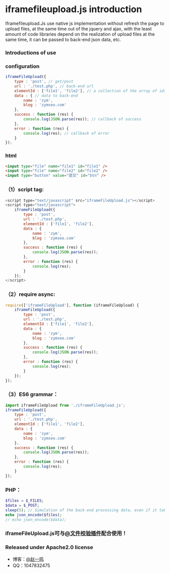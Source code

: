 # iframefileupload.js introduction

Iframefileupload.Js use native js implementation without refresh the page to upload files, at the same time out of the jquery and ajax, with the least amount of code libraries depend on the realization of upload files at the same time, it can be passed to back-end json data, etc.

### Introductions of use

### configuration
``` javascript
iframeFileUpload({
	type : 'post', // get/post
	url : './test.php', // back-end url
	elementId : ['file1', 'file2'], // a collection of the array of ids
	data : { // data to back-end
		name : 'zym',
		blog : 'zymseo.com'
	},
	success : function (res) {
		console.log(JSON.parse(res)); // callback of success
	},
	error : function (res) {
		console.log(res); // callback of error
	}
});
```

### html

``` html
<input type="file" name="file1" id="file1" />
<input type="file" name="file2" id="file2" />
<input type="button" value="提交" id="btn" />
```

### （1）script tag:

``` javascript
<script type="text/javascript" src="iframeFileUpload.js"></script>
<script type="text/javascript">
	iframeFileUpload({
		type : 'post',
		url : './test.php',
		elementId : ['file1', 'file2'],
		data : {
			name : 'zym',
			blog : 'zymseo.com'
		},
		success : function (res) {
			console.log(JSON.parse(res));
		},
		error : function (res) {
			console.log(res);
		}
	});
</script>
```
### （2）require async:
``` javascript
require(['iframeFileUpload'], function (iframeFileUpload) {
	iframeFileUpload({
		type : 'post',
		url : './test.php',
		elementId : ['file1', 'file2'],
		data : {
			name : 'zym',
			blog : 'zymseo.com'
		},
		success : function (res) {
			console.log(JSON.parse(res));
		},
		error : function (res) {
			console.log(res);
		}
	});
});
```
### （3）ES6 grammar：
``` javascript
import iframeFileUpload from './iframeFileUpload.js';
iframeFileUpload({
	type : 'post',
	url : './test.php',
	elementId : ['file1', 'file2'],
	data : {
		name : 'zym',
		blog : 'zymseo.com'
	},
	success : function (res) {
		console.log(JSON.parse(res));
	},
	error : function (res) {
		console.log(res);
	}
});
```
### PHP：
``` php
$files = $_FILES;
$data = $_POST;
sleep(5); // Simulation of the back-end processing data, even if it takes a long time, ensures that the front end can receive data from back-end.
echo json_encode($files); 
// echo json_encode($data); 
```
### iframeFileUpload.js可与[@文件校验插件](https://github.com/zymseo/validateFileUpload)配合使用！
### Released under Apache2.0 license
- 博客：[@赵一鸣](http://www.zymseo.com)
- QQ：1047832475